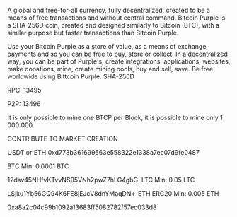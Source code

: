 A global and free-for-all currency, fully decentralized, created to be a means of free transactions and without central command. Bitcoin Purple is a SHA-256D coin, created and designed similarly to Bitcoin (BTC), with a similar purpose but faster transactions than Bitcoin Purple.

Use your Bitcoin Purple as a store of value, as a means of exchange, payments and so you can be free to buy, store or collect.
In a decentralized way, you can be part of Purple's, create integrations, applications, websites, make donations, mine, create mining pools, buy and sell, save. Be free worldwide using Bittcoin Purple.
SHA-256D
 
RPC: 13495

P2P: 13496

It is only possible to mine one BTCP per Block, it is possible to mine only 1 000 000.

CONTRIBUTE TO MARKET CREATION

USDT or ETH 
0xd773b361699563e558322e1338a7ec07d9fe0487

 
BTC 
Min: 0.0001 BTC

12dsv45NHfvKTvvNS95VNh2pwZ7hLG4gbG
​
LTC​​
Min: 0.05 LTC

LSjku1Yb56GQ94K6FE8jEJcV8dnYMaqDNk
​
ETH ERC20
Min: 0.005 ETH

0xa8a2c04c99b1092a13683ff5082782f57ec033d8
